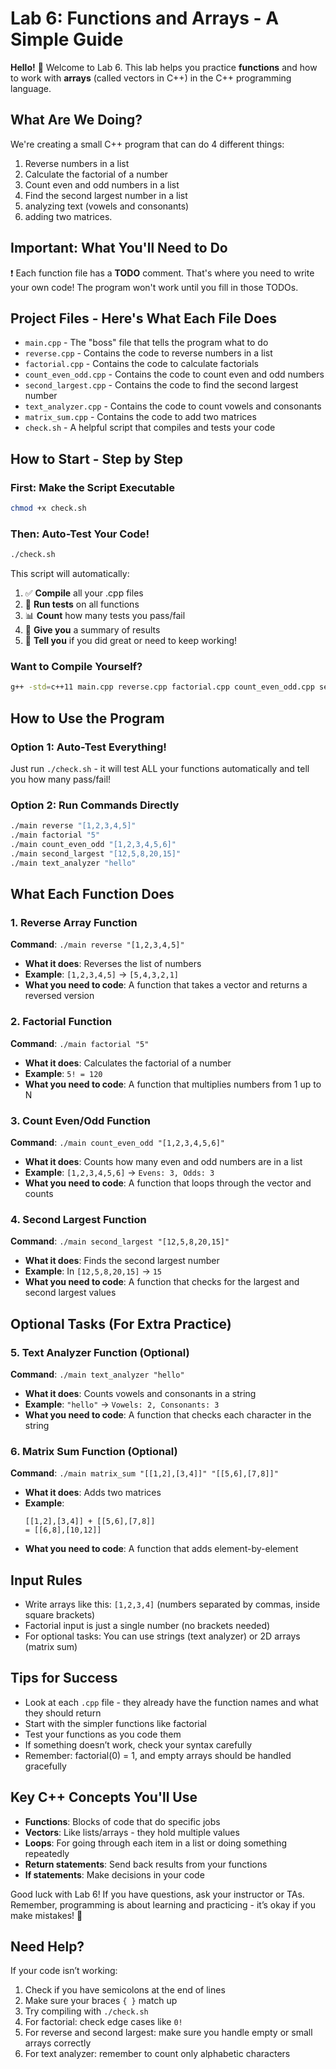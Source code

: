 # Lab 6: Functions and Arrays - A Simple Guide

**Hello!** 👋 Welcome to Lab 6. This lab helps you practice **functions** and how to work with **arrays** (called vectors in C++) in the C++ programming language.

## What Are We Doing?

We're creating a small C++ program that can do 4 different things:
1. Reverse numbers in a list  
2. Calculate the factorial of a number  
3. Count even and odd numbers in a list  
4. Find the second largest number in a list
5. analyzing text (vowels and consonants)
6. adding two matrices.

## Important: What You'll Need to Do

❗ Each function file has a **TODO** comment. That's where you need to write your own code! The program won't work until you fill in those TODOs.

## Project Files - Here's What Each File Does

- `main.cpp` - The "boss" file that tells the program what to do  
- `reverse.cpp` - Contains the code to reverse numbers in a list  
- `factorial.cpp` - Contains the code to calculate factorials  
- `count_even_odd.cpp` - Contains the code to count even and odd numbers  
- `second_largest.cpp` - Contains the code to find the second largest number  
- `text_analyzer.cpp` - Contains the code to count vowels and consonants 
- `matrix_sum.cpp` - Contains the code to add two matrices
- `check.sh` - A helpful script that compiles and tests your code  

## How to Start - Step by Step

### First: Make the Script Executable
```bash
chmod +x check.sh
```

### Then: Auto-Test Your Code!
```bash
./check.sh
```

This script will automatically:
1. ✅ **Compile** all your .cpp files  
2. 🧪 **Run tests** on all functions  
3. 📊 **Count** how many tests you pass/fail  
4. 🎯 **Give you** a summary of results  
5. 👏 **Tell you** if you did great or need to keep working!  

### Want to Compile Yourself?
```bash
g++ -std=c++11 main.cpp reverse.cpp factorial.cpp count_even_odd.cpp second_largest.cpp text_analyzer.cpp matrix_sum.cpp -o main
```

## How to Use the Program

### Option 1: Auto-Test Everything!
Just run `./check.sh` - it will test ALL your functions automatically and tell you how many pass/fail!

### Option 2: Run Commands Directly
```bash
./main reverse "[1,2,3,4,5]"
./main factorial "5"
./main count_even_odd "[1,2,3,4,5,6]"
./main second_largest "[12,5,8,20,15]"
./main text_analyzer "hello"
```

## What Each Function Does

### 1. Reverse Array Function
**Command**: `./main reverse "[1,2,3,4,5]"`  

- **What it does**: Reverses the list of numbers  
- **Example**: `[1,2,3,4,5]` → `[5,4,3,2,1]`  
- **What you need to code**: A function that takes a vector and returns a reversed version  

### 2. Factorial Function
**Command**: `./main factorial "5"`  

- **What it does**: Calculates the factorial of a number  
- **Example**: `5! = 120`  
- **What you need to code**: A function that multiplies numbers from 1 up to N  

### 3. Count Even/Odd Function
**Command**: `./main count_even_odd "[1,2,3,4,5,6]"`  

- **What it does**: Counts how many even and odd numbers are in a list  
- **Example**: `[1,2,3,4,5,6]` → `Evens: 3, Odds: 3`  
- **What you need to code**: A function that loops through the vector and counts  

### 4. Second Largest Function
**Command**: `./main second_largest "[12,5,8,20,15]"`  

- **What it does**: Finds the second largest number  
- **Example**: In `[12,5,8,20,15]` → `15`  
- **What you need to code**: A function that checks for the largest and second largest values  

## Optional Tasks (For Extra Practice)

### 5. Text Analyzer Function (Optional)
**Command**: `./main text_analyzer "hello"`  

- **What it does**: Counts vowels and consonants in a string  
- **Example**: `"hello"` → `Vowels: 2, Consonants: 3`  
- **What you need to code**: A function that checks each character in the string  

### 6. Matrix Sum Function (Optional)
**Command**: `./main matrix_sum "[[1,2],[3,4]]" "[[5,6],[7,8]]"`  

- **What it does**: Adds two matrices  
- **Example**:  
  ```
  [[1,2],[3,4]] + [[5,6],[7,8]] 
  = [[6,8],[10,12]]
  ```  
- **What you need to code**: A function that adds element-by-element  

## Input Rules

- Write arrays like this: `[1,2,3,4]` (numbers separated by commas, inside square brackets)  
- Factorial input is just a single number (no brackets needed)  
- For optional tasks: You can use strings (text analyzer) or 2D arrays (matrix sum)  

## Tips for Success

- Look at each `.cpp` file - they already have the function names and what they should return  
- Start with the simpler functions like factorial  
- Test your functions as you code them  
- If something doesn’t work, check your syntax carefully  
- Remember: factorial(0) = 1, and empty arrays should be handled gracefully  

## Key C++ Concepts You'll Use

- **Functions**: Blocks of code that do specific jobs  
- **Vectors**: Like lists/arrays - they hold multiple values  
- **Loops**: For going through each item in a list or doing something repeatedly  
- **Return statements**: Send back results from your functions  
- **If statements**: Make decisions in your code  

Good luck with Lab 6! If you have questions, ask your instructor or TAs. Remember, programming is about learning and practicing - it’s okay if you make mistakes! 🚀

## Need Help?

If your code isn’t working:
1. Check if you have semicolons at the end of lines  
2. Make sure your braces `{ }` match up  
3. Try compiling with `./check.sh`  
4. For factorial: check edge cases like `0!`  
5. For reverse and second largest: make sure you handle empty or small arrays correctly  
6. For text analyzer: remember to count only alphabetic characters  
